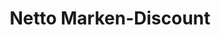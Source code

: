 ---
title: "Netto Marken-Discount"
url: /hamburg/netto-marken-discount-kroogbloecke/
shop: Supermarkt
---